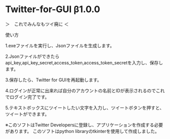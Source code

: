 # Twitter-for-GUI β1.0.0


＞　これでみんなもツイ廃に ＜


使い方

1.exeファイルを実行し、Jsonファイルを生成します。

2.Jsonファイルができたらapi_key,api_key_secret,access_token,access_token_secretを入力し、保存します。

3.保存したら、Twitter for GUIを再起動します。

4.ログインが正常に出来れば自分のアカウントの名前とIDが表示されるのでこれでログイン完了です。

5.テキストボックスにツイートしたい文字を入力し、ツイートボタンを押すと、ツイートができます。

※このソフトはTwitter Developersに登録し、アプリケーションを作成する必要があります。
このソフトはpython libraryのtkinterを使用して作成しました。
